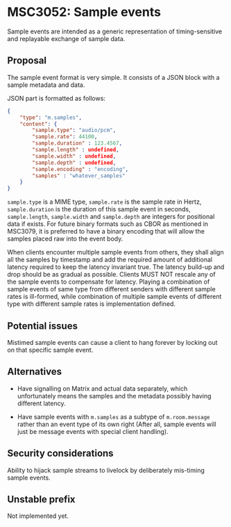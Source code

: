 # MSC3052: Sample events

Sample events are intended as a generic representation of timing-sensitive and replayable exchange
of sample data.

## Proposal

The sample event format is very simple. It consists of a JSON block with a sample metadata and data.

JSON part is formatted as follows:

```json
{
    "type": "m.samples",
    "content": {
        "sample.type": "audio/pcm",
        "sample.rate": 44100,
        "sample.duration" : 123.4567, 
        "sample.length" : undefined,
        "sample.width" : undefined,
        "sample.depth" : undefined,
        "sample.encoding" : "encoding",
        "samples" : "whatever_samples"
    }
}
```

`sample.type` is a MIME type, `sample.rate` is the sample rate in Hertz, `sample.duration` is
the duration of this sample event in seconds, `sample.length`, `sample.width` and `sample.depth`
are integers for positional data if exists. For future binary formats such as CBOR as mentioned
in MSC3079, it is preferred to have a binary encoding that will allow the samples placed raw
into the event body.

When clients encounter multiple sample events from others, they shall align all the samples by timestamp
and add the required amount of additional latency required to keep the latency invariant true. The latency
build-up and drop should be as gradual as possible. Clients MUST NOT rescale any of the sample events to
compensate for latency. Playing a combination of sample events of same type from different senders
with different sample rates is ill-formed, while combination of multiple sample events of different type
with different sample rates is implementation defined.

## Potential issues

Mistimed sample events can cause a client to hang forever by locking out on that specific sample event.

## Alternatives

* Have signalling on Matrix and actual data separately, which unfortunately means the samples
and the metadata possibly having different latency.

* Have sample events with `m.samples` as a subtype of `m.room.message` rather than an event type of its
own right (After all, sample events will just be message events with special client handling).

## Security considerations

Ability to hijack sample streams to livelock by deliberately mis-timing sample events.

## Unstable prefix

Not implemented yet.
